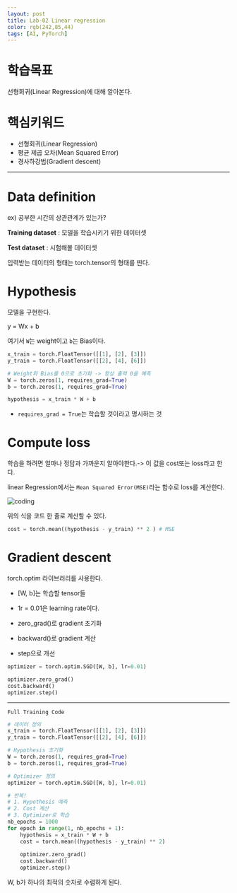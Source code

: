 ```yaml
---
layout: post
title: Lab-02 Linear regression
color: rgb(242,85,44)
tags: [AI, PyTorch]
---
```


# 학습목표
선형회귀(Linear Regression)에 대해 알아본다.

# 핵심키워드
- 선형회귀(Linear Regression)
- 평균 제곱 오차(Mean Squared Error)
- 경사하강법(Gradient descent)

- - -

# Data definition

ex) 공부한 시간의 상관관계가 있는가?

__Training dataset__ : 모델을 학습시키기 위한 데이터셋

__Test dataset__ : 시험해볼 데이터셋

입력받는 데이터의 형태는 torch.tensor의 형태를 띤다.



# Hypothesis

모델을 구현한다.

y = Wx + b

여기서 `W`는 weight이고 `b`는 Bias이다.


```py
x_train = torch.FloatTensor([[1], [2], [3]])
y_train = torch.FloatTensor([[2], [4], [6]])

# Weight와 Bias를 0으로 초기화 -> 항상 출력 0을 예측
W = torch.zeros(1, requires_grad=True)
b = torch.zeros(1, requires_grad=True) 

hypothesis = x_train * W + b
```

- `requires_grad = True`는 학습할 것이라고 명시하는 것

# Compute loss

학습을 하려면 얼마나 정답과 가까운지 알아야한다.-> 이 값을 cost또는 loss라고 한다.

linear Regression에서는 `Mean Squared Error(MSE)`라는 함수로 loss를 계산한다.



![coding](../../../assets/img/posts/pytorch_Lab02_1.png)

위의 식을 코드 한 줄로 계산할 수 있다.
```py
cost = torch.mean((hypothesis - y_train) ** 2 ) # MSE
```



# Gradient descent

torch.optim 라이브러리를 사용한다.
- [W, b]는 학습할 tensor들
- 1r = 0.01은 learning rate이다.

- zero_grad()로 gradient 초기화
- backward()로 gradient 계산
- step으로 개선

```py
optimizer = torch.optim.SGD([W, b], lr=0.01)

optimizer.zero_grad()
cost.backward()
optimizer.step()
```
- - -
`Full Training Code`
```py
# 데이터 정의
x_train = torch.FloatTensor([[1], [2], [3]])
y_train = torch.FloatTensor([[2], [4], [6]])

# Hypothesis 초기화
W = torch.zeros(1, requires_grad=True)
b = torch.zeros(1, requires_grad=True) 

# Optimizer 정의
optimizer = torch.optim.SGD([W, b], lr=0.01)

# 반복!
# 1. Hypothesis 예측
# 2. Cost 계산
# 3. Optimizer로 학습
nb_epochs = 1000
for epoch in range(1, nb_epochs + 1):
    hypothesis = x_train * W + b
    cost = torch.mean((hypothesis - y_train) ** 2)
    
    optimizer.zero_grad()
    cost.backward()
    optimizer.step()
```
W, b가 하나의 최적의 숫자로 수렴하게 된다.

